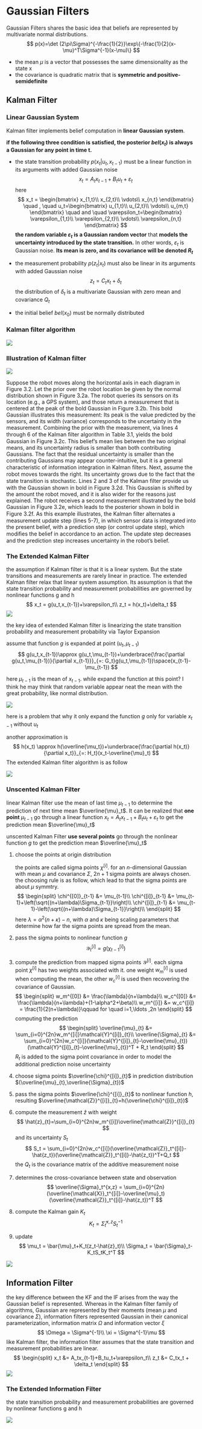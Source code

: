 # Gaussian Filters

Gaussian Filters shares the basic idea that beliefs are represented by multivariate normal distributions.
$$
p(x)=\det (2\pi\Sigma)^{-\frac{1}{2}}\exp\{-\frac{1}{2}(x-\mu)^T\Sigma^{-1}(x-\mu)\}
$$

- the mean $\mu$ is a vector that possesses the same dimensionality as the state x
- the covariance is quadratic matrix that is **symmetric and positive-semidefinite**

## Kalman Filter

### Linear Gaussian System

Kalman filter implements belief computation in **linear Gaussian system**. 

**if the following three condition is satisfied, the posterior $bel(x_t)$ is always a Gaussian for any point in time t.**

- the state transition probability $p(x_t|u_t,x_{t-1})$ must be a linear function in its arguments with added Gaussian noise
  $$
  x_t = A_tx_{t-1}+B_tu_t+\varepsilon_t
  $$
  here
  $$
  x_t = \begin{bmatrix}
  x_{1,t}\\
  x_{2,t}\\
  \vdots\\
  x_{n,t}
  \end{bmatrix}
  \quad , \quad 
  u_t=\begin{bmatrix}
  u_{1,t}\\
  u_{2,t}\\
  \vdots\\
  u_{m,t}
  \end{bmatrix}
  \quad and \quad
  \varepsilon_t=\begin{bmatrix}
  \varepsilon_{1,t}\\
  \varepsilon_{2,t}\\
  \vdots\\
  \varepsilon_{n,t}
  \end{bmatrix}
  $$
  **the random variable $\varepsilon_t$ is a Gaussian random vector** that **models the uncertainty introduced by the state transition.** In other words, $\varepsilon_t$ is Gaussian noise. **Its mean is zero, and its covariance will be denoted $R_t$**

- the measurement probability $p(z_t|x_t)$ must also be linear in its arguments with added Gaussian noise
  $$
  z_t = C_tx_t+\delta_t
  $$
  the distribution of $\delta_t$ is a multivariate Gaussian with zero mean and covariance $Q_t$

- the initial belief $bel(x_0)$ must be normally distributed

### Kalman filter algorithm

<img src="figures/ch3/Kalman_filter_algothimn.png"  />

### Illustration of Kalman filter

![](figures/ch3/illustration_of_Kalman_filter.png)

Suppose the robot moves along the horizontal axis in each diagram in Figure 3.2. Let the prior over the robot location be given by the normal distribution shown in Figure 3.2a. The robot queries its sensors on its location (e.g., a GPS system), and those return a measurement that is centered at the peak of the bold Gaussian in Figure 3.2b. This bold Gaussian illustrates this measurement: Its peak is the value predicted by the sensors, and its width (variance) corresponds to the uncertainty in the measurement. Combining the prior with the measurement, via lines 4 through 6 of the Kalman ﬁlter algorithm in Table 3.1, yields the bold Gaussian in Figure 3.2c. This belief’s mean lies between the two original means, and its uncertainty radius is smaller than both contributing Gaussians. The fact that the residual uncertainty is smaller than the contributing Gaussians may appear counter-intuitive, but it is a general characteristic of information
integration in Kalman ﬁlters. Next, assume the robot moves towards the right. Its uncertainty grows
due to the fact that the state transition is stochastic. Lines 2 and 3 of the Kalman ﬁlter provide us with the Gaussian shown in bold in Figure 3.2d. This Gaussian is shifted by the amount the robot moved, and it is also wider for the reasons just explained. The robot receives a second measurement illustrated by the bold Gaussian in Figure 3.2e, which leads to the posterior shown in bold in Figure 3.2f. As this example illustrates, the Kalman ﬁlter alternates a measurement update step (lines 5-7), in which sensor data is integrated into the present belief, with a prediction step (or control update step), which modiﬁes the belief in accordance to an action. The update step decreases and the prediction step increases uncertainty in the robot’s belief.

### The Extended Kalman Filter

the assumption if Kalman filter is that it is a linear system. But the state transitions and measurements are rarely linear in practice. The extended Kalman filter relax that linear system assumption. Its assumption is that the state transition probability and measurement probabilities are governed by nonlinear functions g and h
$$
x_t = g(u_t,x_{t-1})+\varepsilon_t\\
z_t = h(x_t)+\delta_t
$$
![](figures/ch3/linear_and_nonlinear_sys_in_kalmanfilter.png)

the key idea of extended Kalman filter is linearizing the  state transition probability and measurement probability via Taylor Expansion

assume that function $g$ is expanded at point $(u_t,\mu_{t-1})$
$$
g(u_t,x_{t-1})\approx g(u_t,\mu_{t-1})+\underbrace{\frac{\partial g(u_t,\mu_{t-1})}{\partial x_{t-1}}}_{=: G_t}g(u_t,\mu_{t-1})\space(x_{t-1}-\mu_{t-1})
$$

here $\mu_{t-1}$ is the mean of $x_{t-1}$. while expand the function at this point? I think he may think that random variable appear neat the mean with the great probability, like normal distribution.

![](figures/ch3/illustration_of_EKF.png)

here is a problem that why it only expand the function $g$ only for variable $x_{t-1}$ without $u_t$

another approximation is
$$
h(x_t) \approx h(\overline{\mu_t})+\underbrace{\frac{\partial h(x_t)}{\partial x_t}}_{=: H_t}(x_t-\overline{\mu}_t)
$$
The extended Kalman filter algorithm is as follow

![](figures/ch3/extended_Kalman_filter_algorithm.png)

### Unscented Kalman Filter

linear Kalman filter use the mean of last time $\mu_{t-1}$ to determine the prediction of next time mean $\overline{\mu}_t$. It can be realized that **one point** $\mu_{t-1}$ go through a linear function $x_t = A_tx_{t-1}+B_tu_t+\varepsilon_t$ to get the prediction mean $\overline{\mu}_t$

unscented Kalman Filter **use several points** go through the nonlinear function $g$ to get the prediction mean $\overline{\mu}_t$

1. choose the points at origin distribution

   the points are called sigma points $\chi^{[i]}$. for an $n$-dimensional Gaussian with mean $\mu$ and covariance $\Sigma$, $2n+1$ sigma points are always chosen. the choosing rule is as follow, which lead to that the sigma points are about $\mu$ symmtry.
   $$
   \begin{split}
   \chi^{[0]}_{t-1} &= \mu_{t-1}\\
   \chi^{[i]}_{t-1} &= \mu_{t-1}+\left(\sqrt{(n+\lambda)\Sigma_{t-1}}\right)\\
   \chi^{[i]}_{t-1} &= \mu_{t-1}-\left(\sqrt{(n+\lambda)\Sigma_{t-1}}\right)\\
   \end{split}
   $$
   here $\lambda=\alpha^2(n+\kappa)-n$, with $\alpha$ and $\kappa$ being scaling parameters that determine how far the sigma points are spread from the mean.

2. pass the sigma points to nonlinear function $g$
   $$
   \mathcal{Y}^{[i]}_{t} = g(\chi^{[i]}_{t-1})
   $$

3. compute the prediction from mapped sigma points $\mathcal{Y}^{[i]}$. each sigma point $\chi^{[i]}$ has two weights associated with it. one weight $w_m^{[i]}$ is used when computing the mean, the other $w_c^{[i]}$ is used then recovering the covariance of Gaussian.
   $$
   \begin{split}
   w_m^{[0]} &= \frac{\lambda}{n+\lambda}\\
   w_c^{[0]} &= \frac{\lambda}{n+\lambda}+(1-\alpha^2+\beta)\\
   w_m^{[i]} &= w_c^{[i]} = \frac{1}{2(n+\lambda)}\qquad for \quad i=1,\ldots ,2n
   \end{split}
   $$
   computing the prediction
   $$
   \begin{split}
   \overline{\mu}_{t} &= \sum_{i=0}^{2n}w_m^{[i]}\mathcal{Y}^{[i]}_{t}\\
   \overline{\Sigma}_{t} &= \sum_{i=0}^{2n}w_c^{[i]}(\mathcal{Y}^{[i]}_{t}-\overline{\mu}_{t})(\mathcal{Y}^{[i]}_{t}-\overline{\mu}_{t})^T + R_t
   \end{split}
   $$
   $R_t$ is added to the sigma point covariance in order to model the additional prediction noise uncertainty

4. choose sigma points $\overline{\chi}^{[i]}_{t}$ in prediction distribution $(\overline{\mu}_{t},\overline{\Sigma}_{t})$

5. pass the sigma points $\overline{\chi}^{[i]}_{t}$ to nonlinear function $h$, resulting $\overline{\mathcal{Z}}^{[i]}_{t}=h(\overline{\chi}^{[i]}_{t})$

6. compute the measurement $\hat{z}$ with weight
   $$
   \hat{z}_{t}=\sum_{i=0}^{2n}w_m^{[i]}\overline{\mathcal{Z}}^{[i]}_{t}
   $$
   and its uncertainty $S_t$
   $$
   S_t = \sum_{i=0}^{2n}w_c^{[i]}(\overline{\mathcal{Z}}_t^{[i]}-\hat{z_t})(\overline{\mathcal{Z}}_t^{[i]}-\hat{z_t})^T+Q_t
   $$
   the $Q_t$ is the covariance matrix of the additive measurement noise

7. determines the cross-covariance between state and observation
   $$
   \overline{\Sigma}_t^{x,z} = \sum_{i=0}^{2n}(\overline{\mathcal{X}}_t^{[i]}-\overline{\mu}_t)(\overline{\mathcal{Z}}_t^{[i]}-\hat{z_t})^T
   $$

8. compute the Kalman gain $K_t$
   $$
   K_t = \bar{\Sigma}_t^{x,z}S_t^{-1}
   $$

9. update
   $$
   \mu_t = \bar{\mu}_t+K_t(z_t-\hat{z}_t)\\
   \Sigma_t = \bar{\Sigma}_t-K_tS_tK_t^T
   $$

![](figures/ch3/unscented_Kalman_filter_algorithm.png)

## Information Filter

the key difference between the KF and the IF arises from the way the Gaussian belief is represented. Whereas in the Kalman filter family of algorithms, Gaussian are represented by their moments (mean $\mu$ and covariance $\Sigma$), information filters represented Gaussian in their canonical parameterization, information matrix $\Omega$ and information vector $\xi$
$$
\Omega = \Sigma^{-1}\\
\xi = \Sigma^{-1}\mu
$$
like Kalman filter, the information filter assumes that the state transition and measurement probabilities are linear.
$$
\begin{split}
x_t &= A_tx_{t-1}+B_tu_t+\varepsilon_t\\
z_t &= C_tx_t + \delta_t
\end{split}
$$
![](figures/ch3/information_filter_algorithm.png)

### The Extended Information Filter

the state transition probability and measurement probabilities are governed by nonlinear functions g and h

![](figures/ch3/extended_information_filter_algorithm.png)









